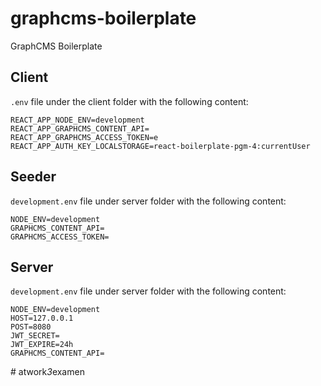 # graphcms-boilerplate
GraphCMS Boilerplate

## Client

`.env` file under the client folder with the following content:

```
REACT_APP_NODE_ENV=development
REACT_APP_GRAPHCMS_CONTENT_API=
REACT_APP_GRAPHCMS_ACCESS_TOKEN=e
REACT_APP_AUTH_KEY_LOCALSTORAGE=react-boilerplate-pgm-4:currentUser
```
## Seeder

`development.env` file under server folder with the following content:

```
NODE_ENV=development
GRAPHCMS_CONTENT_API=
GRAPHCMS_ACCESS_TOKEN=
```

## Server

`development.env` file under server folder with the following content:

```
NODE_ENV=development
HOST=127.0.0.1
POST=8080
JWT_SECRET=
JWT_EXPIRE=24h
GRAPHCMS_CONTENT_API=
```
#   a t w o r k _ 3 _ e x a m e n  
 